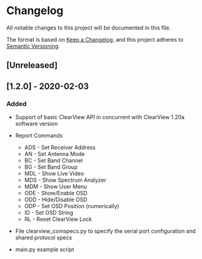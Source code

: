 # Changelog

All notable changes to this project will be documented in this file.

The format is based on [Keep a Changelog](https://keepachangelog.com/en/1.0.0/),
and this project adheres to [Semantic Versioning](https://semver.org/spec/v2.0.0.html).

## [Unreleased]

## [1.2.0] - 2020-02-03 

### Added
- Support of basic ClearView API in concurrent with ClearView 1.20a software version
- Report Commands
  - ADS - Set Receiver Address
  - AN - Set Antenna Mode
  - BC - Set Band Channel 
  - BG - Set Band Group
  - MDL - Show Live Video
  - MDS - Show Spectrum Analyzer
  - MDM - Show User Menu
  - ODE - Show/Enable OSD
  - ODD - Hide/Disable OSD
  - ODP - Set OSD Position (numerically)
  - ID - Set OSD String     
  - RL - Reset ClearView Lock

- File clearview_comspecs.py to specify the serial port configuration and shared protocol specs
- main.py example script
